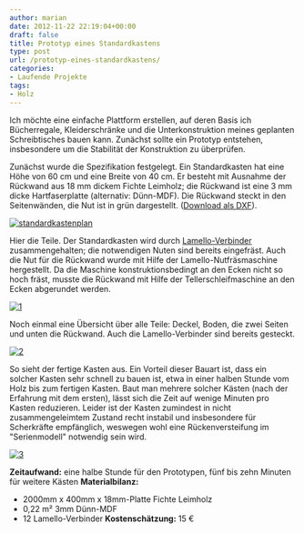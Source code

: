 ```yaml
---
author: marian
date: 2012-11-22 22:19:04+00:00
draft: false
title: Prototyp eines Standardkastens
type: post
url: /prototyp-eines-standardkastens/
categories:
- Laufende Projekte
tags:
- Holz
---
```


Ich möchte eine einfache Plattform erstellen, auf deren Basis ich Bücherregale, Kleiderschränke und die Unterkonstruktion meines geplanten Schreibtisches bauen kann. Zunächst sollte ein Prototyp entstehen, insbesondere um die Stabilität der Konstruktion zu überprüfen.

Zunächst wurde die Spezifikation festgelegt. Ein Standardkasten hat eine Höhe von 60 cm und eine Breite von 40 cm. Er besteht mit Ausnahme der Rückwand aus 18 mm dickem Fichte Leimholz; die Rückwand ist eine 3 mm dicke Hartfaserplatte (alternativ: Dünn-MDF). Die Rückwand steckt in den Seitenwänden, die Nut ist in grün dargestellt. ([Download als DXF](/wp-content/uploads/2013/02/standardkastenupd.dxf)).

[![standardkastenplan](/wp-content/uploads/2013/02/standardkastenplan-300x142.png)
](/wp-content/uploads/2013/02/standardkastenplan.png)

Hier die Teile. Der Standardkasten wird durch [Lamello-Verbinder](https://www.lamello.de/produkte/holzverbindungs-system.html) zusammengehalten; die notwendigen Nuten sind bereits eingefräst. Auch die Nut für die Rückwand wurde mit Hilfe der Lamello-Nutfräsmaschine hergestellt. Da die Maschine konstruktionsbedingt an den Ecken nicht so hoch fräst, musste die Rückwand mit Hilfe der Tellerschleifmaschine an den Ecken abgerundet werden.

[![1](/wp-content/uploads/2013/02/1-300x225.jpg)
](/wp-content/uploads/2013/02/1.jpg)

Noch einmal eine Übersicht über alle Teile: Deckel, Boden, die zwei Seiten und unten die Rückwand. Auch die Lamello-Verbinder sind bereits gesteckt.


[![2](/wp-content/uploads/2013/02/2-300x225.jpg)
](/wp-content/uploads/2013/02/2.jpg)

So sieht der fertige Kasten aus. Ein Vorteil dieser Bauart ist, dass ein solcher Kasten sehr schnell zu bauen ist, etwa in einer halben Stunde vom Holz bis zum fertigen Kasten. Baut man mehrere solcher Kästen (nach der Erfahrung mit dem ersten), lässt sich die Zeit auf wenige Minuten pro Kasten reduzieren. Leider ist der Kasten zumindest in nicht zusammengeleimtem Zustand recht instabil und insbesondere für Scherkräfte empfänglich, weswegen wohl eine Rückenversteifung im "Serienmodell" notwendig sein wird.

[![3](/wp-content/uploads/2013/02/3-225x300.jpg)
](/wp-content/uploads/2013/02/3.jpg)

  


**Zeitaufwand:**
eine halbe Stunde für den Prototypen, fünf bis zehn Minuten für weitere Kästen
**Materialbilanz:**
  * 2000mm x 400mm x 18mm-Platte Fichte Leimholz
  * 0,22 m² 3mm Dünn-MDF
  * 12 Lamello-Verbinder
**Kostenschätzung:**
15 €
